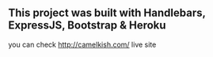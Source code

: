 ## This project was built with Handlebars, ExpressJS, Bootstrap & Heroku


you can check http://camelkish.com/ live site
